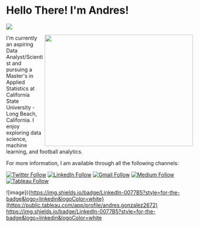 # Hello There! I'm Andres!

![](https://komarev.com/ghpvc/?username=your-github-OKcomputer626&style=flat-square)

<img align="right" width="400" height="300" src="https://img.i-scmp.com/cdn-cgi/image/fit=contain,width=1098,format=auto/sites/default/files/styles/1200x800/public/d8/images/methode/2019/05/16/af330f24-777d-11e9-933d-71f872cf659b_image_hires_161624.jpg?itok=SVoJEL7L&v=1557994593">

I'm currently an aspiring Data Analyst/Scientist and pursuing a Master's in Applied Statistics at California State University - Long Beach, California. I enjoy exploring data science, machine learning, and football analytics. 

For more information, I am available through all the following channels:

[![Twitter Follow](https://img.shields.io/badge/Twitter-1DA1F2?style=for-the-badge&logo=twitter&logoColor=white)](https://twitter.com/AndresAnalytics)
[![LinkedIn Follow](https://img.shields.io/badge/LinkedIn-0077B5?style=for-the-badge&logo=linkedin&logoColor=white)](https://www.linkedin.com/in/andresgonzalez26/)
[![Gmail Follow](https://img.shields.io/badge/Gmail-D14836?style=for-the-badge&logo=gmail&logoColor=white)](mailto:gonzalez.andrespsg@gmail.com)
[![Medium Follow](https://img.shields.io/badge/Medium-12100E?style=for-the-badge&logo=medium&logoColor=white)](https://medium.com/@gonzalez_afc)
[![Tableau Follow](https://img.shields.io/badge/Tableau-E97627?style=for-the-badge&logo=Tableau&logoColor=white)](https://public.tableau.com/app/profile/andres.gonzalez2672)


<!---
OKcomputer626/OKcomputer626 is a ✨ special ✨ repository because its `README.md` (this file) appears on your GitHub profile.
You can click the Preview link to take a look at your changes.
--->
![image]({https://img.shields.io/badge/LinkedIn-0077B5?style=for-the-badge&logo=linkedin&logoColor=white}(https://public.tableau.com/app/profile/andres.gonzalez2672)
https://img.shields.io/badge/LinkedIn-0077B5?style=for-the-badge&logo=linkedin&logoColor=white
